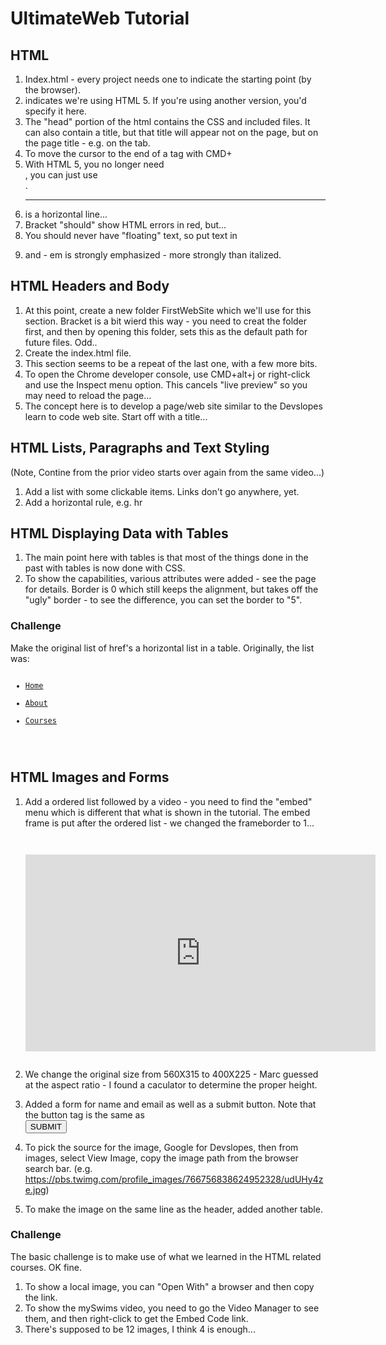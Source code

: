 # UltimateWeb Tutorial

## HTML

1. Index.html - every project needs one to indicate the starting point (by the browser).
2. <!DOCTYPE html> indicates we're using HTML 5.  If you're using another version, you'd specify it here.
3. The "head" portion of the html contains the CSS and included files.  It can also contain a title, but that title will appear not on the page, but on the page title - e.g. on the tab.
4. To move the cursor to the end of a tag with CMD+<right arrow>
5. With HTML 5, you no longer need </br>, you can just use <br>.  
6. <hr> is a horizontal line...
7. Bracket "should" show HTML errors in red, but...
8. You should never have "floating" text, so put text in <p></p>
9. <em></em> and <i></i> - em is strongly emphasized - more strongly than italized.

## HTML Headers and Body

1. At this point, create a new folder FirstWebSite which we'll use for this section.
Bracket is a bit wierd this way - you need to creat the folder first, and then by opening this folder, sets this as the default path for future files.  Odd..
2. Create the index.html file.
3. This section seems to be a repeat of the last one, with a few more bits.
4. To open the Chrome developer console, use CMD+alt+j or right-click and use the Inspect menu option.  This cancels "live preview" so you may need to reload the page...
5. The concept here is to develop a page/web site similar to the Devslopes learn to code web site.  Start off with a title...

## HTML Lists, Paragraphs and Text Styling

(Note, Contine from the prior video starts over again from the same video...)

1. Add a list with some clickable items.
Links don't go anywhere, yet.
2. Add a horizontal rule, e.g. hr

## HTML Displaying Data with Tables

1. The main point here with tables is that most of the things done in the past with tables is now done with CSS.  
2. To show the capabilities, various attributes were added - see the page for details.  Border is 0 which still keeps the alignment, but takes off the "ugly" border - to see the difference, you can set the border to "5".

### Challenge 

Make the original list of href's a horizontal list in a table.  Originally, the list was:
<code>
        <ul>
        <li><a href = "#">Home</a></li>
        <li><a href = "#">About</a></li>
        <li><a href = "#">Courses</a></li>
    </ul>
</code>

## HTML Images and Forms

1. Add a ordered list followed by a video - you need to find the "embed" menu which is different that what is shown in the tutorial.  The embed frame is put after the ordered list - we changed the frameborder to 1...

    <code>
        <iframe width="560" height="315" src="https://www.youtube.com/embed/VeXcTkbYTVk" frameborder="0" allowfullscreen></iframe>
    </code>

2. We change the original size from 560X315 to 400X225 - Marc guessed at the aspect ratio - I found a caculator to determine the proper height.

3. Added a form for name and email as well as a submit button.  Note that the button tag is the same as 
    <code>
        <input type="submit" value="SUBMIT">
    </code>

4. To pick the source for the image, Google for Devslopes, then from images, select View Image, copy the image path from the browser search bar.
(e.g. https://pbs.twimg.com/profile_images/766756838624952328/udUHy4ze.jpg)

5. To make the image on the same line as the header, added another table.

### Challenge

The basic challenge is to make use of what we learned in the HTML related courses.  OK fine.

1. To show a local image, you can "Open With" a browser and then copy the link.
2. To show the mySwims video, you need to go the Video Manager to see them, and then right-click to get the Embed Code link.
3. There's supposed to be 12 images, I think 4 is enough...











